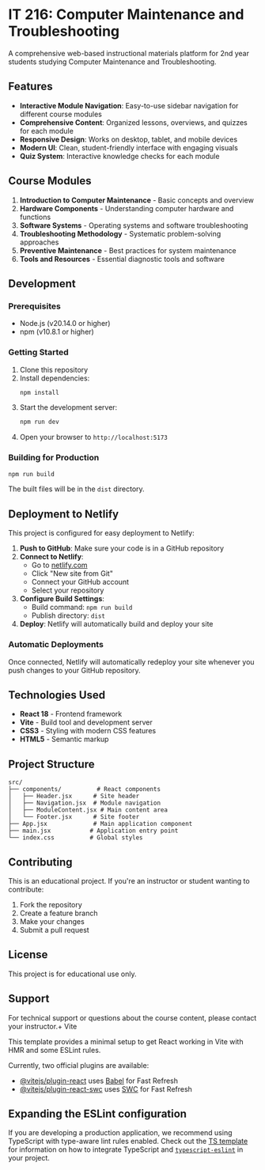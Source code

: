 # IT 216: Computer Maintenance and Troubleshooting

A comprehensive web-based instructional materials platform for 2nd year students studying Computer Maintenance and Troubleshooting.

## Features

- **Interactive Module Navigation**: Easy-to-use sidebar navigation for different course modules
- **Comprehensive Content**: Organized lessons, overviews, and quizzes for each module
- **Responsive Design**: Works on desktop, tablet, and mobile devices
- **Modern UI**: Clean, student-friendly interface with engaging visuals
- **Quiz System**: Interactive knowledge checks for each module

## Course Modules

1. **Introduction to Computer Maintenance** - Basic concepts and overview
2. **Hardware Components** - Understanding computer hardware and functions
3. **Software Systems** - Operating systems and software troubleshooting
4. **Troubleshooting Methodology** - Systematic problem-solving approaches
5. **Preventive Maintenance** - Best practices for system maintenance
6. **Tools and Resources** - Essential diagnostic tools and software

## Development

### Prerequisites

- Node.js (v20.14.0 or higher)
- npm (v10.8.1 or higher)

### Getting Started

1. Clone this repository
2. Install dependencies:
   ```bash
   npm install
   ```
3. Start the development server:
   ```bash
   npm run dev
   ```
4. Open your browser to `http://localhost:5173`

### Building for Production

```bash
npm run build
```

The built files will be in the `dist` directory.

## Deployment to Netlify

This project is configured for easy deployment to Netlify:

1. **Push to GitHub**: Make sure your code is in a GitHub repository
2. **Connect to Netlify**: 
   - Go to [netlify.com](https://netlify.com)
   - Click "New site from Git"
   - Connect your GitHub account
   - Select your repository
3. **Configure Build Settings**:
   - Build command: `npm run build`
   - Publish directory: `dist`
4. **Deploy**: Netlify will automatically build and deploy your site

### Automatic Deployments

Once connected, Netlify will automatically redeploy your site whenever you push changes to your GitHub repository.

## Technologies Used

- **React 18** - Frontend framework
- **Vite** - Build tool and development server
- **CSS3** - Styling with modern CSS features
- **HTML5** - Semantic markup

## Project Structure

```
src/
├── components/          # React components
│   ├── Header.jsx      # Site header
│   ├── Navigation.jsx  # Module navigation
│   ├── ModuleContent.jsx # Main content area
│   └── Footer.jsx      # Site footer
├── App.jsx             # Main application component
├── main.jsx           # Application entry point
└── index.css          # Global styles
```

## Contributing

This is an educational project. If you're an instructor or student wanting to contribute:

1. Fork the repository
2. Create a feature branch
3. Make your changes
4. Submit a pull request

## License

This project is for educational use only.

## Support

For technical support or questions about the course content, please contact your instructor.+ Vite

This template provides a minimal setup to get React working in Vite with HMR and some ESLint rules.

Currently, two official plugins are available:

- [@vitejs/plugin-react](https://github.com/vitejs/vite-plugin-react/blob/main/packages/plugin-react) uses [Babel](https://babeljs.io/) for Fast Refresh
- [@vitejs/plugin-react-swc](https://github.com/vitejs/vite-plugin-react/blob/main/packages/plugin-react-swc) uses [SWC](https://swc.rs/) for Fast Refresh

## Expanding the ESLint configuration

If you are developing a production application, we recommend using TypeScript with type-aware lint rules enabled. Check out the [TS template](https://github.com/vitejs/vite/tree/main/packages/create-vite/template-react-ts) for information on how to integrate TypeScript and [`typescript-eslint`](https://typescript-eslint.io) in your project.
